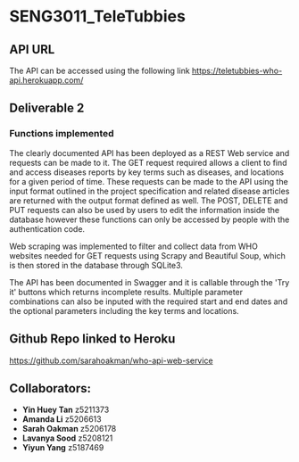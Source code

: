 # SENG3011_TeleTubbies

## API URL
The API can be accessed using the following link
https://teletubbies-who-api.herokuapp.com/

## Deliverable 2

### Functions implemented
The clearly documented API has been deployed as a REST Web service and requests can be made to it. The GET request required allows a client to find and access diseases reports by key terms such as diseases, and locations for a given period of time. These requests can be made to the API using the input format outlined in the project specification and related disease articles are returned with the output format defined as well. The POST, DELETE and PUT requests can also be used by users to edit the information inside the database however these functions can only be accessed by people with the authentication code.

Web scraping was implemented to filter and collect data from WHO websites needed for GET requests using Scrapy and Beautiful Soup, which is then stored in the database through SQLite3. 

The API has been documented in Swagger and it is callable through the 'Try it' buttons which returns incomplete results. Multiple parameter combinations can also be inputed with the required start and end dates and the optional parameters including the key terms and locations. 

## Github Repo linked to Heroku 
https://github.com/sarahoakman/who-api-web-service

## Collaborators:
* **Yin Huey Tan** z5211373
* **Amanda Li** z5206613
* **Sarah Oakman** z5206178
* **Lavanya Sood** z5208121
* **Yiyun Yang** z5187469
